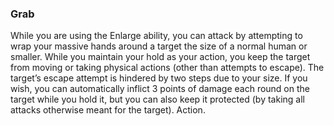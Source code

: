 ### Grab

While you are using the Enlarge ability, you can attack by attempting to wrap your massive hands around a target the size of a normal human or smaller. While you maintain your hold as your action, you keep the target from moving or taking physical actions (other than attempts to escape). The target’s escape attempt is hindered by two steps due to your size. If you wish, you can automatically inflict 3 points of damage each round on the target while you hold it, but you can also keep it protected (by taking all attacks otherwise meant for the target). Action.